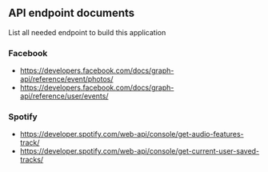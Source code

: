 ## API endpoint documents

List all needed endpoint to build this application


### Facebook

- https://developers.facebook.com/docs/graph-api/reference/event/photos/
- https://developers.facebook.com/docs/graph-api/reference/user/events/

### Spotify

- https://developer.spotify.com/web-api/console/get-audio-features-track/
- https://developer.spotify.com/web-api/console/get-current-user-saved-tracks/

